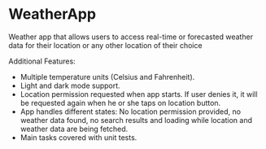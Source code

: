 # WeatherApp
Weather app that allows users to access real-time or forecasted weather data for their location or any other location of their choice

Additional Features:
* Multiple temperature units (Celsius and Fahrenheit).
* Light and dark mode support.
* Location permission requested when app starts. If user denies it, it will be requested again when he or she taps on location button.
* App handles different states: No location permission provided, no weather data found, no search results and loading while location and weather data are being fetched.
* Main tasks covered with unit tests.



